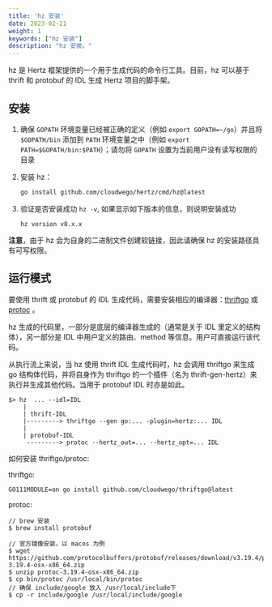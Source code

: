 ```yaml
---
title: 'hz 安装'
date: 2023-02-21
weight: 1
keywords: ["hz 安装"]
description: "hz 安装。"
---
```


hz 是 Hertz 框架提供的一个用于生成代码的命令行工具。目前，hz 可以基于 thrift 和 protobuf 的 IDL 生成 Hertz 项目的脚手架。

## 安装

1. 确保 `GOPATH` 环境变量已经被正确的定义（例如 `export GOPATH=~/go`）并且将 `$GOPATH/bin` 添加到 `PATH` 环境变量之中（例如 `export PATH=$GOPATH/bin:$PATH`）；请勿将 `GOPATH` 设置为当前用户没有读写权限的目录
2. 安装 hz：

    ```bash
    go install github.com/cloudwego/hertz/cmd/hz@latest
    ```

3. 验证是否安装成功 `hz -v`, 如果显示如下版本的信息，则说明安装成功

    ```console
    hz version v0.x.x
    ```

**注意**，由于 hz 会为自身的二进制文件创建软链接，因此请确保 hz 的安装路径具有可写权限。

## 运行模式

要使用 thrift 或 protobuf 的 IDL 生成代码，需要安装相应的编译器：[thriftgo](https://github.com/cloudwego/thriftgo) 或 [protoc](https://github.com/protocolbuffers/protobuf/releases) 。

hz 生成的代码里，一部分是底层的编译器生成的（通常是关于 IDL 里定义的结构体），另一部分是 IDL 中用户定义的路由、method 等信息。用户可直接运行该代码。

从执行流上来说，当 hz 使用 thrift IDL 生成代码时，hz 会调用 thriftgo 来生成 go 结构体代码，并将自身作为 thriftgo 的一个插件（名为 thrift-gen-hertz）来执行并生成其他代码。当用于 protobuf IDL 时亦是如此。

```console
$> hz  ... --idl=IDL
    |
    | thrift-IDL
    |---------> thriftgo --gen go:... -plugin=hertz:... IDL
    |
    | protobuf-IDL
     ---------> protoc --hertz_out=... --hertz_opt=... IDL
```

如何安装 thriftgo/protoc:

thriftgo:

```console
GO111MODULE=on go install github.com/cloudwego/thriftgo@latest
```

protoc:

```console
// brew 安装
$ brew install protobuf

// 官方镜像安装，以 macos 为例
$ wget https://github.com/protocolbuffers/protobuf/releases/download/v3.19.4/protoc-3.19.4-osx-x86_64.zip
$ unzip protoc-3.19.4-osx-x86_64.zip
$ cp bin/protoc /usr/local/bin/protoc
// 确保 include/google 放入 /usr/local/include下
$ cp -r include/google /usr/local/include/google
```
